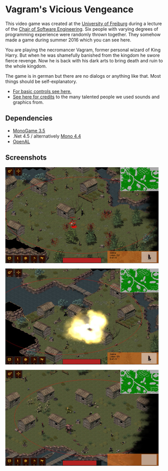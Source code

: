 Vagram's Vicious Vengeance
======================

This video game was created at the [University of Freiburg](http://www.uni-freiburg.de/) during a lecture of the [Chair of Software Engineering](http://swt.informatik.uni-freiburg.de/). Six people with varying degrees of programming experience were randomly thrown together. They somehow made a game during summer 2016 which you can see here.

You are playing the necromancer Vagram, former personal wizard of King Harry. But when he was shamefully banished from the kingdom he swore fierce revenge. Now he is back with his dark arts to bring death and ruin to the whole kingdom.

The game is in german but there are no dialogs or anything like that. Most things should be self-explanatory.

* [For basic controls see here.](V3/CONTROLS.md)
* [See here for credits](V3/CREDITS.md) to the many talented people we used sounds and graphics from.

Dependencies
------------

* [MonoGame 3.5](http://www.monogame.net/)
* .Net 4.5 / alternatively [Mono 4.4](http://www.mono-project.com/)
* [OpenAL](http://www.openal.org/)

Screenshots
-----------------

[![Screenshot 1](Screenshots/screen1_s.jpg)](Screenshots/screen1.jpg)

[![Screenshot 2](Screenshots/screen2_s.jpg)](Screenshots/screen2.jpg)

[![Screenshot 3](Screenshots/screen3_s.jpg)](Screenshots/screen3.jpg)